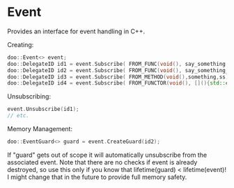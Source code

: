 # Event
Provides an interface for event handling in C++. 

Creating:

```C++
doo::Event<> event;
doo::DelegateID id1 = event.Subscribe( FROM_FUNC(void(), say_something ));
doo::DelegateID id2 = event.Subscribe( FROM_FUNC(void(), say_something_else ));
doo::DelegateID id3 = event.Subscribe( FROM_METHOD(void(),something,ss)); // First the function type, then the function itself, then the object that the function belongs to.
doo::DelegateID id4 = event.Subscribe( FROM_FUNCTOR(void(), [](){std::cout << "Hello from Lambda" << std::endl; } ) );
```

Unsubscribing:

```C++
event.Unsubscribe(id1);
// etc.
```

Memory Management:
```C++
doo::EventGuard<> guard = event.CreateGuard(id2); 
```
If "guard" gets out of scope it will automatically unsubscribe from the associated event.
Note that there are no checks if event is already destroyed, so use this only if you know that lifetime(guard) < lifetime(event)!
I might change that in the future to provide full memory safety. 
